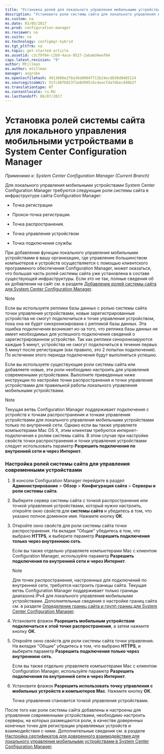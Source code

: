 ```yaml
---
title: "Установка ролей для локального управления мобильными устройствами в Configuration Manager | Документы Майкрософт"
description: "Установите роли системы сайта для локального управления мобильными устройствами в System Center Configuration Manager."
ms.custom: na
ms.date: 03/05/2017
ms.prod: configuration-manager
ms.reviewer: na
ms.suite: na
ms.technology: configmgr-hybrid
ms.tgt_pltfrm: na
ms.topic: get-started-article
ms.assetid: c3cf9f64-c2b9-4ace-9527-2aba6d4eef04
caps.latest.revision: "9"
author: Mtillman
ms.author: mtillman
manager: angrobe
ms.openlocfilehash: 4913606e2f8a36e0004f711b24ecd836d0485124
ms.sourcegitcommit: 51fc48fb023f1e8d995c6c4eacfda7dbec4d0b2f
ms.translationtype: HT
ms.contentlocale: ru-RU
ms.lasthandoff: 08/07/2017
---
```

# <a name="install-site-system-roles-for-on-premises-mobile-device-management-in-system-center-configuration-manager"></a>Установка ролей системы сайта для локального управления мобильными устройствами в System Center Configuration Manager

*Применимо к: System Center Configuration Manager (Current Branch)*

Для локального управления мобильными устройствами System Center Configuration Manager требуются следующие роли системы сайта в инфраструктуре сайта Configuration Manager:  

-   Точка регистрации  

-   Прокси-точка регистрации.  

-   Точка распространения.  

-   Точка управления устройством  

-   Точка подключения службы  

 При добавлении функции локального управления мобильными устройствами в вашу организацию, где управление большинством компьютеров и устройств осуществляется с помощью клиентского программного обеспечения Configuration Manager, может оказаться, что большая часть ролей системы сайта уже установлена в составе существующей инфраструктуры. Если это не так, полные сведения об их добавлении на сайт см. в разделе [Добавление ролей системы сайта для System Center Configuration Manager](../../core/servers/deploy/configure/add-site-system-roles.md).  

> [!NOTE]  
>  Если вы используете реплики базы данных с ролью системы сайта точки управления устройствами, новые зарегистрированные устройства не смогут подключиться к точке управления устройством, пока она не будет синхронизирована с репликой базы данных. Эта ошибка подключения возникает из-за того, что реплика базы данных не имеет необходимых для успешного подключения сведений о зарегистрированном устройстве. Так как реплики синхронизируются каждые 5 минут, устройства не смогут подключиться в течение первых 5 минут после регистрации (как правило, это 2 попытки подключения). По истечении этого периода подключения будут выполняться успешно.  

 Если вы используете существующие роли системы сайта или добавляете новые, эти роли необходимо настроить для управления современными устройствами. Выполните приведенные ниже инструкции по настройке точки распространения и точки управления устройствами для правильной работы локального управления мобильными устройствами.  

> [!NOTE]  
>  Текущая ветвь Configuration Manager поддерживает подключения с устройств к точкам распространения и точкам управления устройствами для локального управления мобильными устройствами только по внутренней сети. Однако если вы также управляете компьютерами Mac OS X, этим клиентам требуются интернет-подключения к ролям системы сайта. В этом случае при настройке свойств точки распространения и точки управления устройствами следует использовать параметр **Разрешить подключения по внутренней сети и через Интернет**.  

### <a name="to-configure-site-system-roles-to-manage-modern-devices"></a>Настройка ролей системы сайта для управления современными устройствами  

1.  В консоли Configuration Manager перейдите в раздел **Администрирование** > **Обзор** > **Конфигурация сайта** > **Серверы и роли системы сайта**.  

2.  Выберите сервер системы сайта с точкой распространения или точкой управления устройствами, который нужно настроить, откройте окно свойств для **системы сайта** и убедитесь в том, что указано полное доменное имя. Нажмите кнопку **ОК**.  

3.  Откройте окно свойств для роли системы сайта точки распространения. На вкладке "Общие" убедитесь в том, что выбрано **HTTPS**, и выберите параметр **Разрешить подключения только через внутреннюю сеть**.  

     Если вы также отдельно управляете компьютерами Mac с клиентом Configuration Manager, используйте параметр **Разрешить подключения по внутренней сети и через Интернет**.  

    > [!NOTE]  
    >  Для точек распространения, настроенных для подключений по внутренней сети, требуется настроить границы сайта. Текущая ветвь Configuration Manager поддерживает только границы диапазона IPv4 для локального управления мобильными устройствами. Дополнительные сведения о настройке границ сайта см. в разделе [Определение границ сайта и групп границ для System Center Configuration Manager](../../core/servers/deploy/configure/define-site-boundaries-and-boundary-groups.md).  

4.  Установите флажок **Разрешить мобильным устройствам подключаться к этой точке распространения**, а затем нажмите кнопку **ОК**.  

5.  Откройте окно свойств для роли системы сайта точки управления. На вкладке "Общие" убедитесь в том, что выбрано **HTTPS**, и выберите параметр **Разрешить подключения только через внутреннюю сеть**.  

     Если вы также отдельно управляете компьютерами Mac с клиентом Configuration Manager, используйте параметр **Разрешить подключения по внутренней сети и через Интернет**.  

6.  Установите флажок **Разрешить использовать точку управления с мобильных устройств и компьютеров Mac**. Нажмите кнопку **ОК**.  

     Точка управления становится точкой управления устройствами.  

 После того как роли системы сайта добавлены и настроены для управления современными устройствами, необходимо настроить серверы, на которых размещаются роли, в качестве доверенных конечных точек для регистрации управляемых устройств и взаимодействия с ними. Дополнительные сведения см. в разделе [Настройка сертификатов для доверенного взаимодействия для локального управления мобильными устройствами в System Center Configuration Manager](../../mdm/get-started/set-up-certificates-on-premises-mdm.md).  
